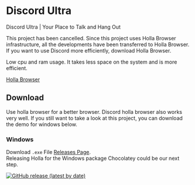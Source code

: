 # Discord Ultra
Discord Ultra | Your Place to Talk and Hang Out

This project has been cancelled. Since this project uses Holla Browser infrastructure, all the developments have been transferred to Holla Browser. If you want to use Discord more efficiently, download Holla Browser.

Low cpu and ram usage. It takes less space on the system and is more efficient.

<a href="https://github.com/meforce/holla">Holla Browser</a>

## Download
Use holla browser for a better browser. Discord holla browser also works very well. If you still want to take a look at this project, you can download the demo for windows below.

### Windows

Download `.exe` File [Releases Page](https://github.com/meforce/discord-ultra/releases/latest).<br>
Releasing Holla for the Windows package Chocolatey could be our next step.


<a href="https://github.com/meforce/discord-ultra/releases/download/v1.0.0/Discord-Ultra-Setup-1.0.0.exe"> 
<img alt="GitHub release (latest by date)" src="https://img.shields.io/github/v/release/meforce/discord-ultra?color=blue&label=CLICK-DOWNLOAD-WINDOWS-EXE&logo=windows&logoColor=white&style=for-the-badge"></a>

